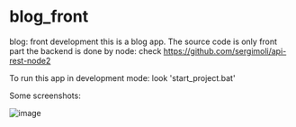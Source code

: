 # blog_front
blog: front development
this is a blog app.
The source code is only front part
the backend is done by node: check https://github.com/sergimoli/api-rest-node2

To run this app in development mode: look 'start_project.bat'

Some screenshots:

![image](https://github.com/sergimoli/blog_front/assets/95481090/3019b3d6-33b2-4595-8de1-031656b45cae)


